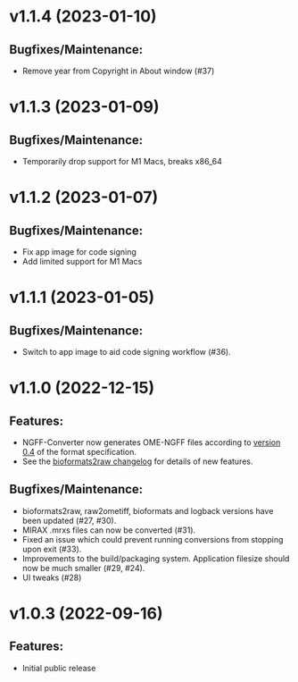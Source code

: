 # v1.1.4 (2023-01-10)

## Bugfixes/Maintenance:
* Remove year from Copyright in About window (#37)

# v1.1.3 (2023-01-09)

## Bugfixes/Maintenance:
* Temporarily drop support for M1 Macs, breaks x86_64

# v1.1.2 (2023-01-07)

## Bugfixes/Maintenance:
* Fix app image for code signing
* Add limited support for M1 Macs

# v1.1.1 (2023-01-05)

## Bugfixes/Maintenance:
* Switch to app image to aid code signing workflow (#36).

# v1.1.0 (2022-12-15)

## Features:
* NGFF-Converter now generates OME-NGFF files according to [version 0.4](https://ngff.openmicroscopy.org/0.4/) of the format specification.
* See the [bioformats2raw changelog](https://github.com/glencoesoftware/bioformats2raw/releases/tag/v0.6.0) for details of new features.

## Bugfixes/Maintenance:
* bioformats2raw, raw2ometiff, bioformats and logback versions have been updated (#27, #30).
* MIRAX .mrxs files can now be converted (#31).
* Fixed an issue which could prevent running conversions from stopping upon exit (#33).
* Improvements to the build/packaging system. Application filesize should now be much smaller (#29, #24).
* UI tweaks (#28)

# v1.0.3 (2022-09-16)

## Features:
* Initial public release
